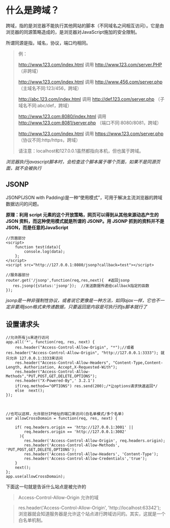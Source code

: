 # 什么是跨域？ #
跨域，指的是浏览器不能执行其他网站的脚本（不同域名之间相互访问）。它是由浏览器的同源策略造成的，是浏览器对JavaScript施加的安全限制。

所谓同源是指，域名，协议，端口均相同。

> 例：
> 
> http://www.123.com/index.html 调用 http://www.123.com/server.PHP （非跨域）
> 
> http://www.123.com/index.html 调用 http://www.456.com/server.php （主域名不同:123/456，跨域）
> 
> http://abc.123.com/index.html 调用 http://def.123.com/server.php （子域名不同:abc/def，跨域）
> 
> http://www.123.com:8080/index.html 调用 http://www.123.com:8081/server.php （端口不同:8080/8081，跨域）
> 
> http://www.123.com/index.html 调用 https://www.123.com/server.php （协议不同:http/https，跨域）
> 
> 请注意：localhost和127.0.0.1虽然都指向本机，但也属于跨域。


*浏览器执行javascript脚本时，会检查这个脚本属于哪个页面，如果不是同源页面，就不会被执行*


## JSONP ##

JSONP(JSON with Padding)是一种“使用模式”，可用于解决主流浏览器的跨域数据访问的问题。

**原理：利用 script 元素的这个开放策略，网页可以得到从其他来源动态产生的 JSON 资料，而这种使用模式就是所谓的 JSONP。用 JSONP 抓到的资料并不是 JSON，而是任意的JavaScript**

	//页面部分
	<script>
        function test(data){
            console.log(data);
        };
    </script>
    <script src="http://127.0.0.1:8080/jsonp?callback=test"></script>

	//服务器部分
	router.get('/jsonp',function(req,res,next){  #返回jsonp  
	   res.jsonp({status:'jsonp'});  //发送数据传递给callback指定的函数
	});  



*jsonp是一种非强制性协议，或者说它更像是一种方法，如同ajax一样，它也不一定非要用json格式来传递数据，只要返回是内容是可执行的js脚本就行了*



## 设置请求头 ##


	//允许所有js来进行访问
	app.all('*', function(req, res, next) {
	    res.header("Access-Control-Allow-Origin", "*");//或者 res.header("Access-Control-Allow-Origin", "http://127.0.0.1:3333"); 就只允许 127.0.0.1:3333来访问
	    res.header("Access-Control-Allow-Headers", "Content-Type,Content-Length, Authorization, Accept,X-Requested-With");
	    res.header("Access-Control-Allow-Methods","PUT,POST,GET,DELETE,OPTIONS");
	    res.header("X-Powered-By",' 3.2.1')
	    if(req.method=="OPTIONS") res.send(200);/*让options请求快速返回*/
	    else  next();
	});



	//也可以这样，允许部分IP地址的端口来访问(白名单模式/多个名单)
	var allowCrossDomain = function(req, res, next) {
	    
	    if( req.headers.origin == 'http://127.0.0.1:3001' ||
	        req.headers.origin == 'http://127.0.0.1:3002'
	      ){
	        res.header('Access-Control-Allow-Origin', req.headers.origin);
	        res.header('Access-Control-Allow-Methods', 'PUT,POST,GET,DELETE,OPTIONS');
	        res.header('Access-Control-Allow-Headers', 'Content-Type');
	        res.header('Access-Control-Allow-Credentials','true');
	    }
	    next();
	};
	app.use(allowCrossDomain);
    
    

下面这一句就是告诉什么站点是被允许的
> Access-Control-Allow-Origin    允许的域

> res.header('Access-Control-Allow-Origin', 'http://localhost:63342');
浏览器就会知道服务器是允许这个站点进行跨域访问的。其实，这就是一个白名单机制。